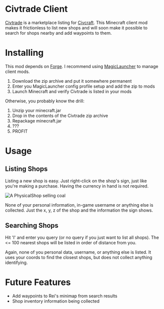 # Civtrade Client

[Civtrade](http://civtrade.herokuapp.com/) is a marketplace listing for
[Civcraft](http://reddit.com/r/civcraft). This Minecraft client mod makes it
frictionless to list new shops and will soon make it possible to search for
shops nearby and add waypoints to them.

# Installing

This mod depends on [Forge][2]. I recommend using [MagicLauncher][1] to manage
client mods.

1. Download the zip archive and put it somewhere permanent
2. Enter you MagicLauncher config profile setup and add the zip to mods
3. Launch Minecraft and verify Civtrade is listed in your mods

Otherwise, you probably know the drill:

1. Unzip your minecraft.jar
2. Drop in the contents of the Civtrade zip archive
3. Repackage minecraft.jar
4. ???
5. PROFIT

# Usage

## Listing Shops
Listing a new shop is easy. Just right-click on the shop's sign, just like
you're making a purchase. Having the currency in hand is not required.

![A PhysicalShop selling coal](http://f.cl.ly/items/1J2i110f2c3m1w3u3m2e/2013-06-05_10.38.17.png)

None of your personal information, in-game username or anything else is
collected.  Just the x, y, z of the shop and the information the sign shows.

## Searching Shops
Hit 'I' and enter you query (or no query if you just want to list all shops).
The <= 100 nearest shops will be listed in order of distance from you.

Again, none of you personal data, username, or anything else is listed. It uses
your coords to find the closest shops, but does not collect anything identifying.

# Future Features

* Add waypoints to Rei's minimap from search results
* Shop inventory information being collected

[1]: http://www.minecraftforum.net/topic/939149-launcher-magic-launcher-114-mods-options-profiles-news/
[2]: http://www.minecraftforge.net/
[3]: http://civtrade.herokuapp.com/items/263
